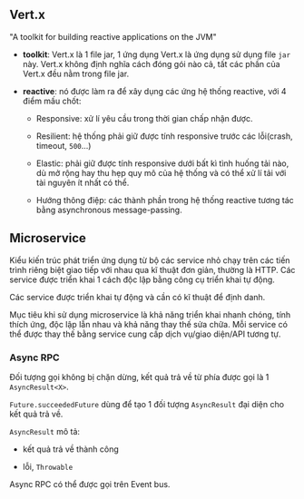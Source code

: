 ## Vert.x

"A toolkit for building reactive applications on the JVM"

- <b>toolkit</b>: Vert.x là 1 file jar, 1 ứng dụng Vert.x là ứng dụng sử dụng file ```jar``` này. Vert.x không định nghĩa cách đóng gói nào cả, tất các phần của Vert.x đều nằm trong file jar. 

- <b>reactive</b>: nó được làm ra để xây dụng các ứng hệ thống reactive, với 4 điểm mấu chốt:

   - Responsive: xử lí yêu cầu trong thời gian chấp nhận được.

   - Resilient: hệ thống phải giữ được tính responsive trước các lỗi(crash, timeout, ```500```...)

   - Elastic: phải giữ được tính responsive dưới bất kì tình huống tải nào, dù mở rộng hay thu hẹp quy mô của hệ thống và có thể xử lí tải với tài nguyên ít nhất có thể.

   - Hướng thông điệp: các thành phần trong hệ thống reactive tương tác bằng asynchronous message-passing.

## Microservice

Kiểu kiến trúc phát triển ứng dụng từ bộ các service nhỏ chạy trên các tiến trình riêng biệt giao tiếp với nhau qua kĩ thuật đơn giản, thường là HTTP. Các service được triển khai 1 cách độc lập bằng công cụ triển khai tự động.

Các service được triển khai tự động và cần có kĩ thuật để định danh.

Mục tiêu khi sử dụng microservice là khả năng triển khai nhanh chóng, tính thích ứng, độc lập lẫn nhau và khả năng thay thế sửa chữa. Mỗi service có thể được thay thế bằng service cung cấp dịch vụ/giao diện/API tương tự.

### Async RPC

Đối tượng gọi không bị chặn dừng, kết quả trả về từ phía được gọi là 1 ```AsyncResult<X>```.

```Future.succeededFuture``` dùng để tạo 1 đối tượng ```AsyncResult``` đại diện cho kết quả trả về.

```AsyncResult``` mô tả:

- kết quả trả về thành công

- lỗi, ```Throwable```

Async RPC có thể được gọi trên Event bus.
